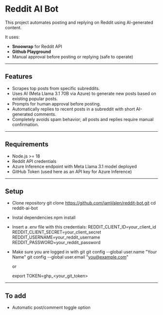 # Reddit AI Bot

This project automates posting and replying on Reddit using AI-generated content.

It uses:
- **Snoowrap** for Reddit API
- **Github Playground**
- Manual approval before posting or replying (safe to operate)

---

## Features

- Scrapes top posts from specific subreddits.
- Uses AI (Meta Llama 3.1 70B via Azure) to generate new posts based on existing popular posts.
- Prompts for human approval before posting.
- Automatically replies to recent posts in a subreddit with short AI-generated comments.
- Completely avoids spam behavior; all posts and replies require manual confirmation.

---

## Requirements

- Node.js >= 18
- Reddit API credentials
- Azure Inference endpoint with Meta Llama 3.1 model deployed
- GitHub Token (used here as an API key for Azure Inference)

---

## Setup

- Clone repository
    git clone https://github.com/iamValen/reddit-bot.git
    cd reddit-ai-bot

- Instal dependencies
    npm install

- Insert a .env file with this credentials:
    REDDIT_CLIENT_ID=your_client_id
    REDDIT_CLIENT_SECRET=your_client_secret
    REDDIT_USERNAME=your_reddit_username
    REDDIT_PASSWORD=your_reddit_password

- Make sure you are logged in with git 
    git config --global user.name "Your Name"
    git config --global user.email "you@example.com"
    
    or
    
    export TOKEN=ghp_<your_git_token>

---

## To add

- Automatic post/comment toggle option 
